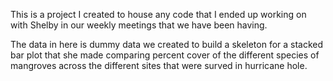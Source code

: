 This is a project I created to house any code that I ended up working on with Shelby in our weekly meetings that we have been having. 

The data in here is dummy data we created to build a skeleton for a stacked bar plot that she made comparing percent cover of the different species of mangroves across the different sites that were surved in hurricane hole. 
